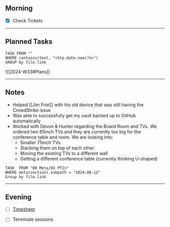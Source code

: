 ## Morning
- [x] Check Tickets

---
## Planned Tasks
~~~dataview
TASK FROM ""
WHERE contains(text, "<%tp.date.now()%>")
GROUP by file.link
~~~
![[2024-W33#Plans]]

---
## Notes
- Helped [[Jim Friel]] with his old device that was still having the CrowdStrike issue 
- Was able to successfully get my vault backed up to GitHub automatically
- Worked with Devon & Hunter regarding the Board Room and TVs. We ordered two 85inch TVs and they are currently too big for the conference table and room. We are looking into:
	- Smaller 75inch TVs
	- Stacking them on top of each other
	- Moving the existing TVs to a different wall 
	- Getting a different conference table (currently thinking U-shaped)

~~~dataview
TASK  FROM "00 Meta/03 PTIs"
WHERE meta(section).subpath = "2024-08-12"
Group by file.link
~~~
---
## Evening
- [ ] [Timesheet]()
- [ ] Terminate sessions


